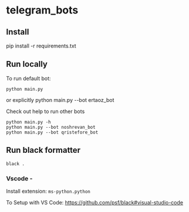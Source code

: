 # telegram_bots

## Install

  pip install -r requirements.txt
  
## Run locally 

To run default bot:

    python main.py
    
or explicitly 
    python main.py --bot ertaoz_bot
    
Check out help to run other bots

    python main.py -h
    python main.py --bot noshrevan_bot
    python main.py --bot qristefore_bot
    
    
## Run black formatter 

    black .

### Vscode - 

Install extension: `ms-python.python`

To Setup with VS Code: https://github.com/psf/black#visual-studio-code    
